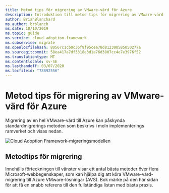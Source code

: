 ```yaml
---
title: Metod tips för migrering av VMware-värd för Azure
description: Introduktion till metod tips för migrering av VMware-värd för Azure
author: BrianBlanchard
ms.author: brblanch
ms.date: 10/10/2019
ms.topic: guide
ms.service: cloud-adoption-framework
ms.subservice: migrate
ms.openlocfilehash: 80567c1cb0c36f9f95cea78d812300585050277a
ms.sourcegitcommit: 58ea417a7df3318e3d1a76d3807cc4e7e3976f52
ms.translationtype: MT
ms.contentlocale: sv-SE
ms.lasthandoff: 03/07/2020
ms.locfileid: "78892556"
---
```

# <a name="vmware-host-migration-best-practices-for-azure"></a>Metod tips för migrering av VMware-värd för Azure

Migrering av en hel VMware-värd till Azure kan påskynda standardmigrerings metoden som beskrivs i moln implementerings ramverket och visas nedan.

![Cloud Adoption Framework-migreringsmodellen](../../_images/operational-transformation-migrate.png)

## <a name="migration-best-practices"></a>Metodtips för migrering

Innehålls förteckningen till vänster visar ett antal bästa metoder över flera Microsoft-webbegenskaper, som kan hjälpa dig att köra VMware-värd-migrering till Azure VMware-lösningar (AVS). Bok märke på den här sidan för att få en snabb referens till den fullständiga listan med bästa praxis.
